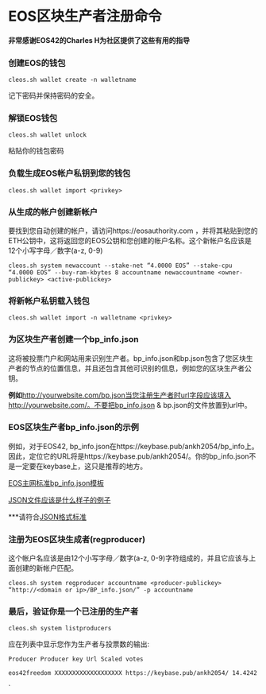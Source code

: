 # EOS区块生产者注册命令

#### 非常感谢EOS42的Charles H为社区提供了这些有用的指导

### 创建EOS的钱包

```
cleos.sh wallet create -n walletname
```

记下密码并保持密码的安全。

### 解锁EOS钱包

```
cleos.sh wallet unlock
```

粘贴你的钱包密码

### 负载生成EOS帐户私钥到您的钱包

```
cleos.sh wallet import <privkey>
```

### 从生成的帐户创建新帐户

要找到您自动创建的帐户，请访问https://eosauthority.com ，并将其粘贴到您的ETH公钥中，这将返回您的EOS公钥和您创建的帐户名称。这个新帐户名应该是12个小写字母／数字(a-z, 0-9)

```
cleos.sh system newaccount --stake-net “4.0000 EOS” --stake-cpu “4.0000 EOS” --buy-ram-kbytes 8 accountname newaccountname <owner-publickey> <active-publickey>
```

### 将新帐户私钥载入钱包

```
cleos.sh wallet import -n walletname <privkey>
```

### 为区块生产者创建一个**bp_info.json**

这将被投票门户和网站用来识别生产者。bp_info.json和bp.json包含了您区块生产者的节点的位置信息，并且还包含其他可识别的信息，例如您的区块生产者公钥。

**例如**http://yourwebsite.com/bp.json当您注册生产者时url字段应该填入http://yourwebsite.com/。不要把bp_info.json & bp.json的文件放置到url中。

### EOS区块生产者bp_info.json的示例

例如，对于EOS42, bp_info.json在https://keybase.pub/ankh2054/bp_info上。因此，定位它的URL将是https://keybase.pub/ankh2054/。你的bp_info.json不是一定要在keybase上，这只是推荐的地方。

[EOS主网标准bp_info.json模板](https://github.com/EOSPortal/bp-info-standard)

[JSON文件应该是什么样子的例子](https://github.com/EOSPortal/bp-info-standard/blob/master/bp_info_sample.json)

***请符合[JSON格式标准](https://www.w3schools.com/js/js_json_syntax.asp)

### 注册为EOS区块生成者(regproducer)

这个帐户名应该是由12个小写字母／数字(a-z, 0-9)字符组成的，并且它应该与上面创建的新帐户匹配。

```
cleos.sh system regproducer accountname <producer-publickey> “http://<domain or ip>/BP_info.json/” -p accountname
```

### 最后，验证你是一个已注册的生产者

```
cleos.sh system listproducers
```

应在列表中显示您作为生产者与投票数的输出:

```
Producer Producer key Url Scaled votes

eos42freedom XXXXXXXXXXXXXXXXXXX https://keybase.pub/ankh2054/ 14.4242
```





`

